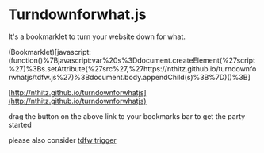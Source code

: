 # Turndownforwhat.js


It's a bookmarklet to turn your website down for what.

(Bookmarklet)[javascript:(function()%7Bjavascript:var%20s%3Ddocument.createElement(%27script%27)%3Bs.setAttribute(%27src%27,%27https://nthitz.github.io/turndownforwhatjs/tdfw.js%27)%3Bdocument.body.appendChild(s)%3B%7D)()%3B]

[http://nthitz.github.io/turndownforwhatjs](http://nthitz.github.io/turndownforwhatjs)

drag the button on the above link to your bookmarks bar to get the party started

please also consider [tdfw trigger](https://github.com/pburtchaell/tdfw.js-trigger)
